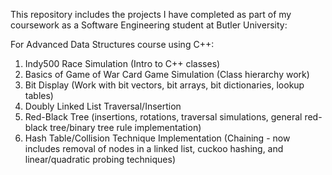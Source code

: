 This repository includes the projects I have completed as part of my coursework as a Software Engineering student at Butler University:

For Advanced Data Structures course using C++:
  1) Indy500 Race Simulation (Intro to C++ classes)
  2) Basics of Game of War Card Game Simulation (Class hierarchy work)
  3) Bit Display (Work with bit vectors, bit arrays, bit dictionaries, lookup tables)
  4) Doubly Linked List Traversal/Insertion
  5) Red-Black Tree (insertions, rotations, traversal simulations, general red-black tree/binary tree rule implementation)
  6) Hash Table/Collision Technique Implementation (Chaining - now includes removal of nodes in a linked list, cuckoo hashing, and linear/quadratic probing techniques)
